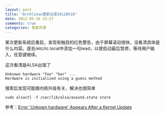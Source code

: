 ```yaml
---
layout: post
title: "Archlinux更新记录20120516"
date: 2012-05-16 15:27
comments: true
categories: 我爱开源
---
```


某次更新系统后重启，发现有触目的红色警告，由于屏幕滚动很快，没看清具体是什么内容。遂去/etc/rc.local中添加一句read，以使启动最后暂停，等待用户输入，任意键继续。

这次看清是ALSA出错了

```
Unknown hardware "foo" "bar" ...
Hardware is initialized using a guess method
```

搜索后发现可能跟内核升级有关，解决也很简单

```
sudo alsactl -f /var/lib/alsa/asound.state store
```

参考：[Error 'Unkown hardware' Appears After a Kernel Update](https://wiki.archlinux.org/index.php/Advanced_Linux_Sound_Architecture#Error_.27Unkown_hardware.27_Appears_After_a_Kernel_Update)
